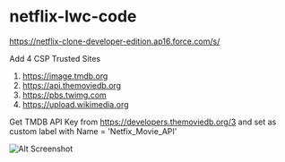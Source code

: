 # netflix-lwc-code

https://netflix-clone-developer-edition.ap16.force.com/s/

Add 4 CSP Trusted Sites 
1. https://image.tmdb.org	
2. https://api.themoviedb.org	
3. https://pbs.twimg.com	
4. https://upload.wikimedia.org	

Get TMDB API Key from https://developers.themoviedb.org/3 and set as custom label with Name = 'Netfix_Movie_API'

![Alt Screenshot](/Screenshot%202020-11-03%20at%2012.54.34%20AM.png?raw=true "Optional Title")


